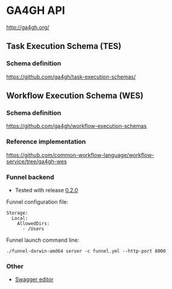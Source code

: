 # GA4GH API 

http://ga4gh.org/

## Task Execution Schema (TES)

### Schema definition 

https://github.com/ga4gh/task-execution-schemas/


## Workflow Execution Schema (WES)

### Schema definition 

https://github.com/ga4gh/workflow-execution-schemas


### Reference implementation 

https://github.com/common-workflow-language/workflow-service/tree/ga4gh-wes

### Funnel backend

 - Tested with release [0.2.0](https://github.com/ohsu-comp-bio/funnel/releases/tag/0.2.0)

 Funnel configuration file:

 ```
 Storage:
   Local:
     AllowedDirs:
       - /Users
 ```

 Funnel launch command line:

 ```
 ./funnel-darwin-amd64 server -c funnel.yml --http-port 8000
 ```

### Other 

* [Swagger editor](http://editor.swagger.io) 